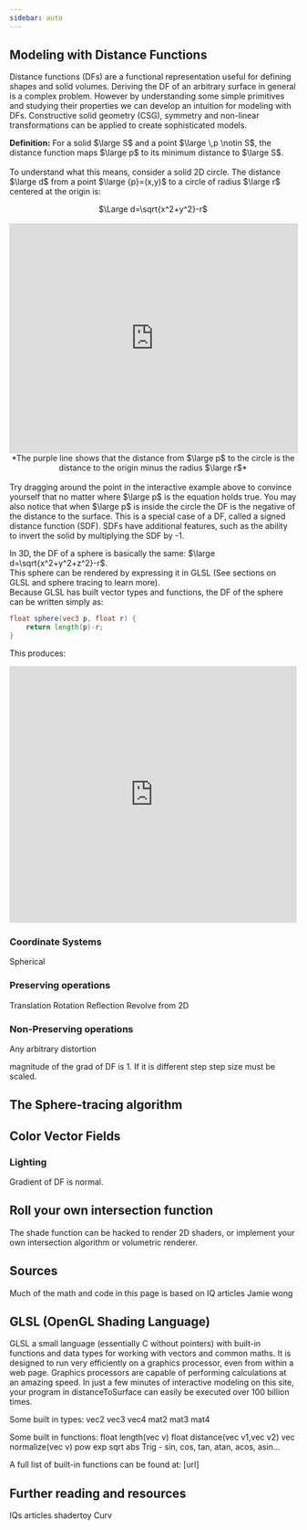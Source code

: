 ```yaml
---
sidebar: auto
---
```


## Modeling with Distance Functions

Distance functions (DFs) are a functional representation useful for defining shapes and solid volumes. Deriving the DF of an arbitrary surface in general is a complex problem. However by understanding some simple primitives and studying their properties we can develop an intuition for modeling with DFs. Constructive solid geometry (CSG), symmetry and non-linear transformations can be applied to create sophisticated models.
  
**Definition:** For a solid $\large S$ and a point $\large \,p \notin S$, the distance function maps $\large p$ to its minimum distance to $\large S$.  
<br>
To understand what this means, consider a solid 2D circle. The distance $\large d$ from a point $\large {p}=(x,y)$ to a circle of radius $\large r$ centered at the origin is:
<br>
<center>$\Large d=\sqrt{x^2+y^2}-r$</center>
<br>
<iframe src="https://www.desmos.com/calculator/o2mcl7poux?embed" width="100%" height="400px" style="border: 1px solid #ccc" frameborder=0></iframe>
<center>*The purple line shows that the distance from $\large p$ to the circle is the distance to the origin minus the radius $\large r$*</center>
<br>
Try dragging around the point in the interactive example above to convince yourself that no matter where $\large p$ is the equation holds true.  
You may also notice that when $\large p$ is inside the circle the DF is the negative of the distance to the surface. This is a special case of a DF, called a signed distance function (SDF). SDFs have additional features, such as the ability to invert the solid by multiplying the SDF by -1.  
  
In 3D, the DF of a sphere is basically the same: $\large d=\sqrt{x^2+y^2+z^2}-r$.  
This sphere can be rendered by expressing it in GLSL (See sections on GLSL and sphere tracing to learn more).  
Because GLSL has built vector types and functions, the DF of the sphere can be written simply as:
```glsl
float sphere(vec3 p, float r) {
	return length(p)-r;
}
```  
This produces:  
<iframe width="100%" height="450px" src="https://shader-park.appspot.com/sculpture/-LM-Nx6cvMmlbdKKiB64?example=true&embed=true&hideeditor=true" frameborder="0" scrolling="no"></iframe>
  


### Coordinate Systems

Spherical

### Preserving operations

Translation
Rotation
Reflection
Revolve from 2D

### Non-Preserving operations

Any arbitrary distortion  
  
magnitude of the grad of DF is 1. If it is different step step size must be scaled.

## The Sphere-tracing algorithm

## Color Vector Fields

### Lighting
Gradient of DF is normal.

## Roll your own intersection function

The shade function can be hacked to render 2D shaders, or implement your own intersection algorithm or volumetric renderer. 

## Sources
Much of the math and code in this page is based on
IQ articles
Jamie wong

## GLSL (OpenGL Shading Language)

GLSL a small language (essentially C without pointers) with built-in functions and data types for working with vectors and common maths. It is designed to run very efficiently on a graphics processor, even from within a web page. Graphics processors are capable of performing calculations at an amazing speed. In just a few minutes of interactive modeling on this site, your program in distanceToSurface can easily be executed over 100 billion times.

Some built in types:
vec2
vec3
vec4
mat2
mat3
mat4

Some built in functions:
float length(vec v)
float distance(vec v1,vec v2)
vec normalize(vec v)
pow
exp
sqrt
abs
Trig - sin, cos, tan, atan, acos, asin...

A full list of built-in functions can be found at: [url]

## Further reading and resources

IQs articles
shadertoy
Curv